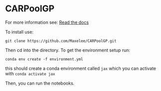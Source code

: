# CARPoolGP

For more information see: [Read the docs](https://carpoolgp.readthedocs.io/en/latest/)

To install use:

```git clone https://github.com/Maxelee/CARPoolGP.git```

Then cd into the directory. To get the environment setup run:

```conda env create -f environment.yml```

this should create a conda environment called ```jax``` which you can activate with ```conda activate jax```

Then, you can run the notebooks. 
